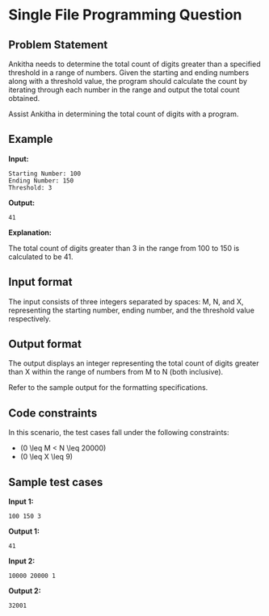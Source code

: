 # Single File Programming Question

## Problem Statement

Ankitha needs to determine the total count of digits greater than a specified threshold in a range of numbers. Given the starting and ending numbers along with a threshold value, the program should calculate the count by iterating through each number in the range and output the total count obtained.

Assist Ankitha in determining the total count of digits with a program.

## Example

**Input:**

```
Starting Number: 100
Ending Number: 150
Threshold: 3
```

**Output:**

```
41
```

**Explanation:**

The total count of digits greater than 3 in the range from 100 to 150 is calculated to be 41.

## Input format

The input consists of three integers separated by spaces: M, N, and X, representing the starting number, ending number, and the threshold value respectively.

## Output format

The output displays an integer representing the total count of digits greater than X within the range of numbers from M to N (both inclusive).

Refer to the sample output for the formatting specifications.

## Code constraints

In this scenario, the test cases fall under the following constraints:

- (0 \\leq M < N \\leq 20000)
- (0 \\leq X \\leq 9)

## Sample test cases

**Input 1:**

```
100 150 3
```

**Output 1:**

```
41
```

**Input 2:**

```
10000 20000 1
```

**Output 2:**

```
32001
```

